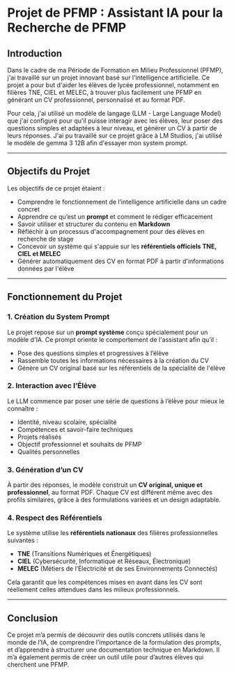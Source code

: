 # Projet de PFMP : Assistant IA pour la Recherche de PFMP

## Introduction

Dans le cadre de ma Période de Formation en Milieu Professionnel (PFMP), j'ai travaillé sur un projet innovant basé sur l'intelligence artificielle. Ce projet a pour but d'aider les élèves de lycée professionnel, notamment en filières TNE, CIEL et MELEC, à trouver plus facilement une PFMP en générant un CV professionnel, personnalisé et au format PDF.

Pour cela, j'ai utilisé un modèle de langage (LLM - Large Language Model) que j'ai configuré pour qu'il puisse interagir avec les élèves, leur poser des questions simples et adaptées à leur niveau, et générer un CV à partir de leurs réponses. J'ai pu travaillé sur ce projet grâce à LM Studios, j'ai utilisé le modèle de gemma 3 12B afin d'essayer mon system prompt.     

---

## Objectifs du Projet

Les objectifs de ce projet étaient :

- Comprendre le fonctionnement de l’intelligence artificielle dans un cadre concret
- Apprendre ce qu’est un **prompt** et comment le rédiger efficacement
- Savoir utiliser et structurer du contenu en **Markdown**
- Réfléchir à un processus d'accompagnement pour des élèves en recherche de stage
- Concevoir un système qui s'appuie sur les **référentiels officiels TNE, CIEL et MELEC**
- Générer automatiquement des CV en format PDF à partir d'informations données par l'élève

---

## Fonctionnement du Projet

### 1. Création du **System Prompt**

Le projet repose sur un **prompt système** conçu spécialement pour un modèle d'IA. Ce prompt oriente le comportement de l'assistant afin qu’il :

- Pose des questions simples et progressives à l’élève
- Rassemble toutes les informations nécessaires à la création du CV
- Génère un CV original basé sur les référentiels de la spécialité de l'élève

### 2. Interaction avec l’Élève

Le LLM commence par poser une série de questions à l’élève pour mieux le connaître :

- Identité, niveau scolaire, spécialité
- Compétences et savoir-faire techniques
- Projets réalisés
- Objectif professionnel et souhaits de PFMP
- Qualités personnelles

### 3. Génération d’un CV

À partir des réponses, le modèle construit un **CV original, unique et professionnel**, au format PDF. Chaque CV est différent même avec des profils similaires, grâce à des formulations variées et un design adaptable.

### 4. Respect des Référentiels

Le système utilise les **référentiels nationaux** des filières professionnelles suivantes :

- **TNE** (Transitions Numériques et Énergétiques)
- **CIEL** (Cybersécurité, Informatique et Réseaux, Électronique)
- **MELEC** (Métiers de l’Électricité et de ses Environnements Connectés)

Cela garantit que les compétences mises en avant dans les CV sont réellement celles attendues dans les milieux professionnels.

---

## Conclusion

Ce projet m’a permis de découvrir des outils concrets utilisés dans le monde de l’IA, de comprendre l’importance de la formulation des prompts, et d’apprendre à structurer une documentation technique en Markdown. Il m’a également permis de créer un outil utile pour d’autres élèves qui cherchent une PFMP.
